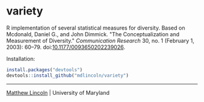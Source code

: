 variety
=======

R implementation of several statistical measures for diversity.
Based on Mcdonald, Daniel G., and John Dimmick. "The Conceptualization and Measurement of Diversity." *Communication Research* 30, no. 1 (February 1, 2003): 60–79. doi:[10.1177/0093650202239026](http://dx.doi.org/10.1177/0093650202239026).

Installation:

```r
install.packages("devtools")
devtools::install_github("mdlincoln/variety")
```

***
[Matthew Lincoln](http://matthewlincoln.net) | University of Maryland
